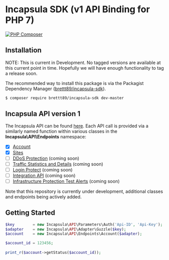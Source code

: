 # Incapsula SDK (v1 API Binding for PHP 7)

[![PHP Composer](https://github.com/brettt89/incapsula-php/workflows/PHP%20Composer/badge.svg?branch=master)](https://github.com/brettt89/incapsula-php)

## Installation

NOTE: This is current in Development. No tagged versions are available at this current point in time. Hopefully we will have enough functionality to tag a release soon.

The recommended way to install this package is via the Packagist Dependency Manager ([brettt89/incapsula-sdk](https://packagist.org/packages/brettt89/incapsula-sdk)).

```bash
$ composer require brettt89/incapsula-sdk dev-master
```

## Incapsula API version 1

The Incapsula API can be found [here](https://docs.imperva.com/bundle/cloud-application-security/page/api/api.htm).
Each API call is provided via a similarly named function within various classes in the **Incapsula\API\Endpoints** namespace:

- [x] [Account](https://docs.imperva.com/bundle/cloud-application-security/page/api/accounts-api.htm)
- [x] [Sites](https://docs.imperva.com/bundle/cloud-application-security/page/api/sites-api.htm)
- [ ] [DDoS Protection](https://docs.imperva.com/bundle/cloud-application-security/page/api/ddos-for-networks.htm) (coming soon)
- [ ] [Traffic Statistics and Details](https://docs.imperva.com/bundle/cloud-application-security/page/api/traffic-api.htm) (coming soon)
- [ ] [Login Protect](https://docs.imperva.com/bundle/cloud-application-security/page/api/login-protect-api.htm) (coming soon)
- [ ] [Integration API](https://docs.imperva.com/bundle/cloud-application-security/page/api/integration-api.htm) (coming soon)
- [ ] [Infrastructure Protection Test Alerts](https://docs.imperva.com/bundle/cloud-application-security/page/api/network-ddos-api.htm) (coming soon)

Note that this repository is currently under development, additional classes and endpoints being actively added.

## Getting Started

```php
$key        = new Incapsula\API\Parameters\Auth('Api-ID', 'Api-Key');
$adapter    = new Incapsula\API\Adapter\Guzzle($key);
$account    = new Incapsula\API\Endpoints\Account($adapter);

$account_id = 123456;
    
print_r($account->getStatus($account_id));
```

